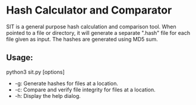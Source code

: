# Hash Calculator and Comparator
SIT is a general purpose hash calculation and comparison tool. When pointed to a file or directory, it will generate a separate ".hash" file for each file given as input. The hashes are generated using MD5 sum.
## Usage:
python3 sit.py [options]
* -g: Generate hashes for files at a location.
* -c: Compare and verify file integrity for files at a location.
* -h: Display the help dialog.
